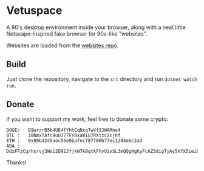 # Vetuspace
A 90's desktop environment inside your browser, along with a neat little Netscape-inspired fake browser for 90s-like "websites".

Websites are loaded from the [websites repo](https://github.com/MarNicGit/Vetuspace-Websites).

## Build
Just clone the repository, navigate to the `src` directory and run `dotnet watch run`.

## Donate
If you want to support my work, feel free to donate some crypto:

```
DOGE:   D9wrrrB5b4UE4fYhhCqNxq7wVf3JWAMne4
BTC :   18NmxTAfc4uUJ77FY8xaW1U7RXtzcZcjhf
ETH :   0x80b4245aec55e0bafec787780b77ec1204ebc2ad
ADA :   DdzFFzCqrhsrvj3Wsi2D92JfjkW7k9qtkFhvUivSL3mQQgHgKyFcAZ3digTjAy5kYXDieiDnARs7ANFi55QGzgDVSYmX3PRYupkpfqSh
```

Thanks!
